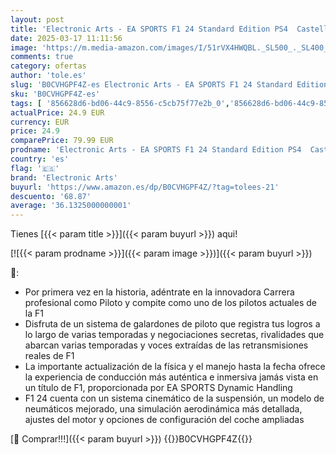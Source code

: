 ```yaml
---
layout: post
title: 'Electronic Arts - EA SPORTS F1 24 Standard Edition PS4  Castellano | sin Bono de Reserva'
date: 2025-03-17 11:11:56
image: 'https://m.media-amazon.com/images/I/51rVX4HWQBL._SL500_._SL400_.jpg'
comments: true
category: ofertas
author: 'tole.es'
slug: 'B0CVHGPF4Z-es Electronic Arts - EA SPORTS F1 24 Standard Edition PS4...'
sku: 'B0CVHGPF4Z-es'
tags: [ '856628d6-bd06-44c9-8556-c5cb75f77e2b_0','856628d6-bd06-44c9-8556-c5cb75f77e2b_7801','Arborist Merchandising Root','Hardware y juegos para PlayStation 4','Juegos PS4','Juegos para PlayStation 4','Self Service','Special Features Stores','Videojuegos','electronic arts','ps4','🇪🇸', ]
actualPrice: 24.9 EUR
currency: EUR
price: 24.9
comparePrice: 79.99 EUR
prodname: 'Electronic Arts - EA SPORTS F1 24 Standard Edition PS4  Castellano | sin Bono de Reserva'
country: 'es'
flag: '🇪🇸'
brand: 'Electronic Arts'
buyurl: 'https://www.amazon.es/dp/B0CVHGPF4Z/?tag=tolees-21'
descuento: '68.87'
average: '36.1325000000001'
---
```


Tienes [{{< param title >}}]({{< param buyurl >}}) aqui!

[![{{< param prodname >}}]({{< param image >}})]({{< param buyurl >}})

🔎:

- Por primera vez en la historia, adéntrate en la innovadora Carrera profesional como Piloto y compite como uno de los pilotos actuales de la F1
- Disfruta de un sistema de galardones de piloto que registra tus logros a lo largo de varias temporadas y negociaciones secretas, rivalidades que abarcan varias temporadas y voces extraídas de las retransmisiones reales de F1
- La importante actualización de la física y el manejo hasta la fecha ofrece la experiencia de conducción más auténtica e inmersiva jamás vista en un título de F1, proporcionada por EA SPORTS Dynamic Handling
- F1 24 cuenta con un sistema cinemático de la suspensión, un modelo de neumáticos mejorado, una simulación aerodinámica más detallada, ajustes del motor y opciones de configuración del coche ampliadas

[🛒 Comprar!!!]({{< param buyurl >}})
{{<world>}}B0CVHGPF4Z{{</world>}}
